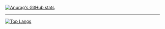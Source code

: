 [![Anurag's GitHub stats](https://github-readme-stats.vercel.app/api?username=kuhsinyv&count_private=true&show_icons=true&theme=tokyonight)](https://github.com/anuraghazra/github-readme-stats)

---

[![Top Langs](https://github-readme-stats.vercel.app/api/top-langs/?username=kuhsinyv&count_private=true&show_icons=true&theme=tokyonight&hide=javascript,html,css)](https://github.com/anuraghazra/github-readme-stats)
